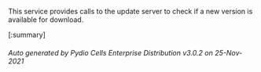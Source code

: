 






This service provides calls to the update server to check if a new version is available for download.

[:summary]

###### Auto generated by Pydio Cells Enterprise Distribution v3.0.2 on 25-Nov-2021

